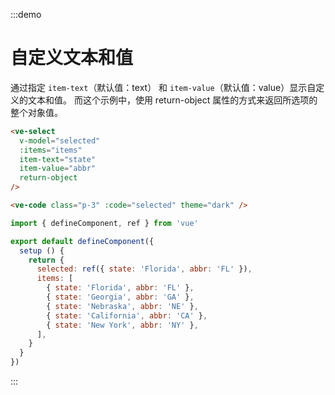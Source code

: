 :::demo

# 自定义文本和值

通过指定 `item-text`（默认值：text） 和 `item-value`（默认值：value）显示自定义的文本和值。 而这个示例中，使用 return-object 属性的方式来返回所选项的整个对象值。

```html
<ve-select 
  v-model="selected" 
  :items="items"
  item-text="state"
  item-value="abbr"
  return-object
/>

<ve-code class="p-3" :code="selected" theme="dark" />
```

```js
import { defineComponent, ref } from 'vue'

export default defineComponent({
  setup () {
    return {
      selected: ref({ state: 'Florida', abbr: 'FL' }),
      items: [
        { state: 'Florida', abbr: 'FL' },
        { state: 'Georgia', abbr: 'GA' },
        { state: 'Nebraska', abbr: 'NE' },
        { state: 'California', abbr: 'CA' },
        { state: 'New York', abbr: 'NY' },
      ],
    }
  }
})
```

:::